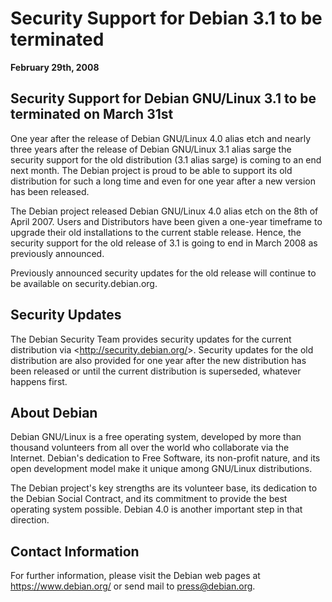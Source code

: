 
Security Support for Debian 3.1 to be terminated
================================================


**February 29th, 2008**


Security Support for Debian GNU/Linux 3.1 to be terminated on March 31st
------------------------------------------------------------------------


One year after the release of Debian GNU/Linux 4.0 alias etch and
nearly three years after the release of Debian GNU/Linux 3.1 alias
sarge the security support for the old distribution (3.1 alias
sarge) is coming to an end next month. The Debian project is proud
to be able to support its old distribution for such a long time and
even for one year after a new version has been released.


The Debian project released Debian GNU/Linux 4.0 alias etch on
the 8th of April 2007. Users and Distributors have been given a
one-year timeframe to upgrade their old installations to the current
stable release. Hence, the security support for the old release of
3.1 is going to end in March 2008 as previously announced.


Previously announced security updates for the old release will continue
to be available on security.debian.org.


Security Updates
----------------


The Debian Security Team provides security updates for the current
distribution via <<http://security.debian.org/>>. Security updates for the
old distribution are also provided for one year after the new
distribution has been released or until the current distribution is
superseded, whatever happens first.


About Debian
------------


Debian GNU/Linux is a free operating system, developed by more than
thousand volunteers from all over the world who collaborate via the
Internet. Debian's dedication to Free Software, its non-profit nature,
and its open development model make it unique among GNU/Linux
distributions.


The Debian project's key strengths are its volunteer base, its dedication
to the Debian Social Contract, and its commitment to provide the best
operating system possible. Debian 4.0 is another important step in that
direction.


Contact Information
-------------------


For further information, please visit the Debian web pages at
<https://www.debian.org/> or send mail to
<press@debian.org>.




